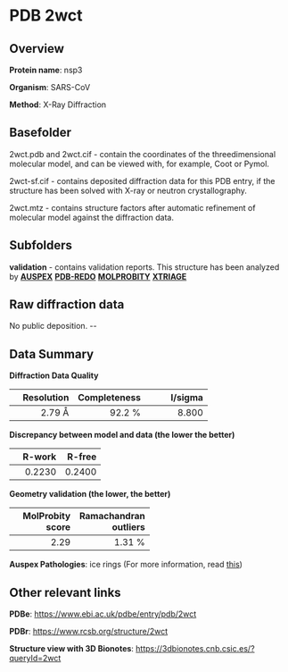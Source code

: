 # PDB 2wct

## Overview

**Protein name**: nsp3

**Organism**: SARS-CoV

**Method**: X-Ray Diffraction

## Basefolder

2wct.pdb and 2wct.cif - contain the coordinates of the threedimensional molecular model, and can be viewed with, for example, Coot or Pymol.

2wct-sf.cif - contains deposited diffraction data for this PDB entry, if the structure has been solved with X-ray or neutron crystallography.

2wct.mtz - contains structure factors after automatic refinement of molecular model against the diffraction data.

## Subfolders





**validation** - contains validation reports. This structure has been analyzed by [**AUSPEX**](https://github.com/thorn-lab/coronavirus_structural_task_force/tree/master/pdb/nsp3/SARS-CoV/2wct/validation/auspex) [**PDB-REDO**](https://github.com/thorn-lab/coronavirus_structural_task_force/tree/master/pdb/nsp3/SARS-CoV/2wct/validation/pdb-redo) [**MOLPROBITY**](https://github.com/thorn-lab/coronavirus_structural_task_force/tree/master/pdb/nsp3/SARS-CoV/2wct/validation/molprobity) [**XTRIAGE**](https://github.com/thorn-lab/coronavirus_structural_task_force/blob/master/pdb/nsp3/SARS-CoV/2wct/validation/Xtriage_output.log) 

## Raw diffraction data

No public deposition. --<br> 

## Data Summary
**Diffraction Data Quality**

|   | Resolution | Completeness| I/sigma |
|---|-------------:|----------------:|--------------:|
|   |2.79 Å|92.2  %|<img width=50/>8.800|

**Discrepancy between model and data (the lower the better)**

|   | **R-work**| **R-free**   
|---|-------------:|----------------:|           
||  0.2230|  0.2400|

**Geometry validation (the lower, the better)**

|   |**MolProbity<br>score**| **Ramachandran<br>outliers** 
|---|-------------:|----------------:|
||  2.29|  1.31 %|

**Auspex Pathologies**: ice rings			 (For more information, read [this](https://github.com/thorn-lab/coronavirus_structural_task_force/blob/master/pdb/nsp3/SARS-CoV/2wct/validation/auspex/2wct_auspex_comments.txt))

 



## Other relevant links 
**PDBe**:  https://www.ebi.ac.uk/pdbe/entry/pdb/2wct
 
**PDBr**: https://www.rcsb.org/structure/2wct 

**Structure view with 3D Bionotes**: https://3dbionotes.cnb.csic.es/?queryId=2wct

